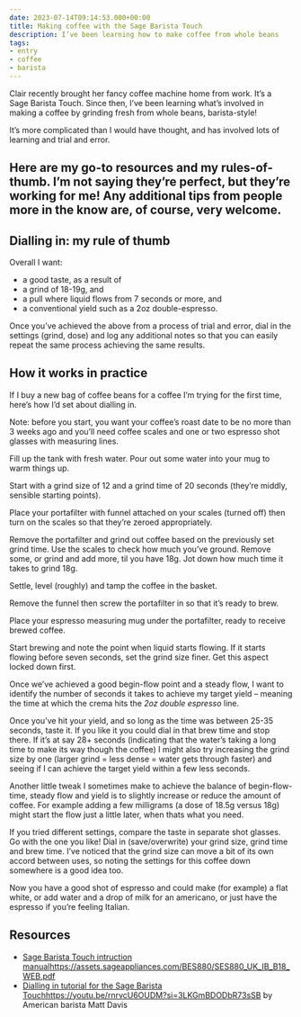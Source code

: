 ```yaml
---
date: 2023-07-14T09:14:53.000+00:00
title: Making coffee with the Sage Barista Touch
description: I’ve been learning how to make coffee from whole beans
tags:
- entry
- coffee
- barista
---
```

Clair recently brought her fancy coffee machine home from work. It’s a Sage Barista Touch. Since then, I’ve been learning what’s involved in making a coffee by grinding fresh from whole beans, barista-style!

It’s more complicated than I would have thought, and has involved lots of learning and trial and error. 

Here are my go-to resources and my rules-of-thumb. I’m not saying they’re perfect, but they’re working for me! Any additional tips from people more in the know are, of course, very welcome.
---

## Dialling in: my rule of thumb

Overall I want:
- a good taste, as a result of
- a grind of 18-19g, and
- a pull where liquid flows from 7 seconds or more, and
- a conventional yield such as a 2oz double-espresso.

Once you’ve achieved the above from a process of trial and error, dial in the settings (grind, dose) and log any additional notes so that you can easily repeat the same process achieving the same results. 

## How it works in practice

If I buy a new bag of coffee beans for a coffee I’m trying for the first time, here’s how I’d set about dialling in.

Note: before you start, you want your coffee’s roast date to be no more than 3 weeks ago and you’ll need coffee scales and one or two espresso shot glasses with measuring lines.

Fill up the tank with fresh water. Pour out some water into your mug to warm things up.

Start with a grind size of 12 and a grind time of 20 seconds (they’re middly, sensible starting points). 

Place your portafilter with funnel attached on your scales (turned off) then turn on the scales so that they’re zeroed appropriately. 

Remove the portafilter and grind out coffee based on the previously set grind time. Use the scales to check how much you’ve ground. Remove some, or grind and add more, til you have 18g. Jot down how much time it takes to grind 18g.

Settle, level (roughly) and tamp the coffee in the basket.

Remove the funnel then screw the portafilter in so that it’s ready to brew.

Place your espresso measuring mug under the portafilter, ready to receive brewed coffee.

Start brewing and note the point when liquid starts flowing. If it starts flowing before seven seconds, set the grind size finer. Get this aspect locked down first.

Once we’ve achieved a good begin-flow point and a steady flow, I want to identify the number of seconds it takes to achieve my target yield – meaning the time at which the crema hits the _2oz double espresso_ line.
    
Once you’ve hit your yield, and so long as the time was between 25-35 seconds, taste it. If you like it you could dial in that brew time and stop there. If it’s at say 28+ seconds (indicating that the water’s taking a long time to make its way though the coffee) I might also try increasing the grind size by one (larger grind = less dense = water gets through faster) and seeing if I can achieve the target yield within a few less seconds. 

Another little tweak I sometimes make to achieve the balance of begin-flow-time, steady flow and yield is to slightly increase or reduce the amount of coffee. For example adding a few milligrams (a dose of 18.5g versus 18g) might start the flow just a little later, when thats what you need.

If you tried different settings, compare the taste in separate shot glasses. Go with the one you like! Dial in (save/overwrite) your grind size, grind time and brew time. I’ve noticed that the grind size can move a bit of its own accord between uses, so noting the settings for this coffee down somewhere is a good idea too.

Now you have a good shot of espresso and could make (for example) a flat white, or add water and a drop of milk for an americano, or just have the espresso if you’re feeling Italian.

## Resources

- [Sage Barista Touch intruction manual](https://assets.sageappliances.com/BES880/SES880_UK_IB_B18_WEB.pdf)https://assets.sageappliances.com/BES880/SES880_UK_IB_B18_WEB.pdf
- [Dialling in tutorial for the Sage Barista Touch](https://youtu.be/rnrvcU6OUDM?si=3LKGmBDODbR73sSB)https://youtu.be/rnrvcU6OUDM?si=3LKGmBDODbR73sSB by American barista Matt Davis
